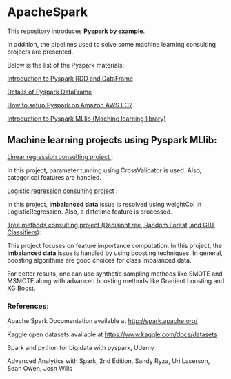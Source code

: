 <h1>ApacheSpark</h1> 

This repository introduces **Pyspark by example**. 

In addition, the pipelines used to solve some machine learning consulting projects are presented.

Below is the list of the Pyspark materials:

<a href="pyspark-test.ipynb">Introduction to Pyspark RDD and DataFrame</a>

<a href="dataFrame-basics.ipynb">Details of Pyspark DataFrame</a>

<a href="PySpark-AWS-EC2.ipynb">How to setup Pyspark on Amazon AWS EC2 </a>

<a href="pyspark-MLlib.ipynb"> Introduction to Pyspark MLlib (Machine learning library) </a>

## Machine learning projects using Pyspark MLlib:

<a href="Linear_Regression_Consulting_Project.ipynb"> Linear regression consulting project </a>:

In this project, parameter tunning using CrossValidator is used. Also, categorical features are handled.

<a href="Logistic_Regression_Consulting_Project.ipynb"> Logistic regression consulting project </a>:

In this project, **imbalanced data** issue is resolved using weightCol in LogisticRegression. Also, a datetime feature is processed.

<a href="Tree_Methods_Consulting_Project.ipynb"> Tree methods consulting project (Decisiont ree, Random Forest, and GBT Classifiers)</a>:

This project focuses on feature importance computation. In this project, the **imbalanced data** issue is handled by using boosting techniques. In general, boosting algorithms are good choices for class imbalanced data.

For better results, one can use synthetic sampling methods like SMOTE and MSMOTE along with advanced boosting methods like Gradient boosting and XG Boost.



<h3>References:</h3>

Apache Spark Documentation available at http://spark.apache.org/

Kaggle open datasets available at https://www.kaggle.com/docs/datasets

Spark and python for big data with pyspark, Udemy

Advanced Analytics with Spark, 2nd Edition, Sandy Ryza, Uri Laserson, Sean Owen, Josh Wills


